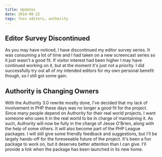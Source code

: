 ```yaml
---
title: Updates
date: 2014-08-22
tags: foss editors, authority
---
```


## Editor Survey Discontinued
As you may have noticed, I have discontinued my editor survey series.  It was consuming a lot of time and I had taken on a new screencast series so it just wasn't a good fit.  If visitor interest had been higher I may have continued working on it, but at the moment it's just not a priority.  I did successfully try out all of my intended editors for my own personal benefit though, so I still got some gain.

## Authority is Changing Owners

With the Authority 3.0 rewrite mostly done, I've decided that my lack of involvement in PHP these days was no longer a good fit for the project.  Since many people depend on Authority for their real world projects, I want someone who uses it in the real world to be in charge of maintaining it.  As such, Authority will now be fully in the charge of Jesse O'Brien, along with the help of some others.  It will also become part of the PHP League packages.  I will still give some friendly feedback and suggestions, but I'll be largely hands-off for the foreseeable future of the project.  It's been a fun package to work on, but it deserves better attention than I can give. I'll provide a link when the package has been launched in its new home.
